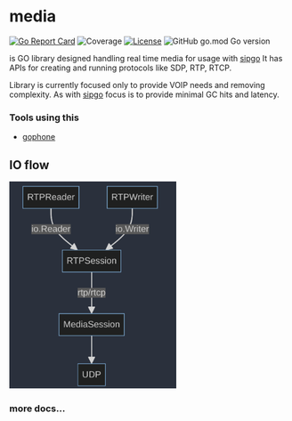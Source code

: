 # media

[![Go Report Card](https://goreportcard.com/badge/github.com/emiago/sipgo)](https://goreportcard.com/report/github.com/emiago/sipgo)
![Coverage](https://img.shields.io/badge/coverage-38.1%25-blue)
[![License](https://img.shields.io/badge/License-BSD_2--Clause-orange.svg)](https://github.com/emiago/sipgo/LICENCE) 
![GitHub go.mod Go version](https://img.shields.io/github/go-mod/go-version/emiago/media)

is GO library designed handling real time media for usage with [sipgo](https://github.com/emiago/sipgo)
It has APIs for creating and running protocols like SDP, RTP, RTCP.

Library is currently focused only to provide VOIP needs and removing complexity. 
As with [sipgo](https://github.com/emiago/sipgo) focus is to provide minimal GC hits and latency.
 

### Tools using this
- [gophone](https://github.com/emiago/gophone)


## IO flow

<img heigth=300 width=300 src="./images/design.png">


### more docs...